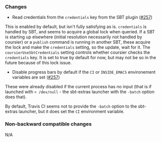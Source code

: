### Changes

* Read credentials from the `credentials` key from the SBT plugin ([#257])

This is enabled by default, but isn't fully satisfying as is. `credentials`
is handled by SBT, and seems to acquire a global lock when queried. If a
SBT is starting up elsewhere (initial resolution necessarily not handled by coursier)
or a `publish` command is running in another SBT, these acquire the lock and make the
`credentials` setting, so the update, wait for it. The `coursierUseSbtCredentials` setting
controls whether coursier checks the `credentials` key. It is set to true by
default for now, but may not be so in the future because of this lock issue.

* Disable progress bars by default if the `CI` or `INSIDE_EMACS` environement
variables are set ([#257])

These were already disabled if the current process has no input (that is if
launched with `< /dev/null` - the sbt-extras launcher with the `-batch` option
does that).

By default, Travis CI seems not to provide the `-batch` option to the sbt-extras
launcher, but it does set the `CI` environment variable.

[#257]: https://github.com/alexarchambault/coursier/pull/257

### Non-backward compatible changes

N/A
